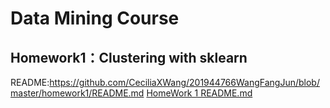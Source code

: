 # Data Mining Course

## Homework1：Clustering with sklearn

README:https://github.com/CeciliaXWang/201944766WangFangJun/blob/master/homework1/README.md
[HomeWork 1 README.md](https://github.com/CeciliaXWang/201944766WangFangJun/blob/master/homework1/README.md)
